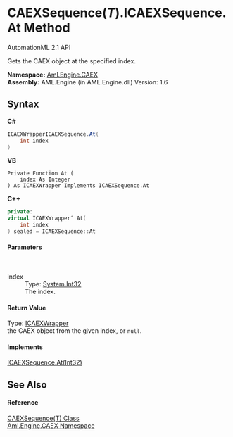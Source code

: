 # CAEXSequence(*T*).ICAEXSequence.At Method 
AutomationML 2.1 API 

Gets the CAEX object at the specified index.

**Namespace:**&nbsp;<a href="N_Aml_Engine_CAEX">Aml.Engine.CAEX</a><br />**Assembly:**&nbsp;AML.Engine (in AML.Engine.dll) Version: 1.6

## Syntax

**C#**<br />
``` C#
ICAEXWrapperICAEXSequence.At(
	int index
)
```

**VB**<br />
``` VB
Private Function At ( 
	index As Integer
) As ICAEXWrapper Implements ICAEXSequence.At
```

**C++**<br />
``` C++
private:
virtual ICAEXWrapper^ At(
	int index
) sealed = ICAEXSequence::At
```


#### Parameters
&nbsp;<dl><dt>index</dt><dd>Type: <a href="https://docs.microsoft.com/dotnet/api/system.int32" target="_parent" rel="noopener noreferrer">System.Int32</a><br />The index.</dd></dl>

#### Return Value
Type: <a href="T_Aml_Engine_CAEX_ICAEXWrapper">ICAEXWrapper</a><br />the CAEX object from the given index, or `null`.

#### Implements
<a href="M_Aml_Engine_CAEX_ICAEXSequence_At">ICAEXSequence.At(Int32)</a><br />

## See Also


#### Reference
<a href="T_Aml_Engine_CAEX_CAEXSequence_1">CAEXSequence(T) Class</a><br /><a href="N_Aml_Engine_CAEX">Aml.Engine.CAEX Namespace</a><br />